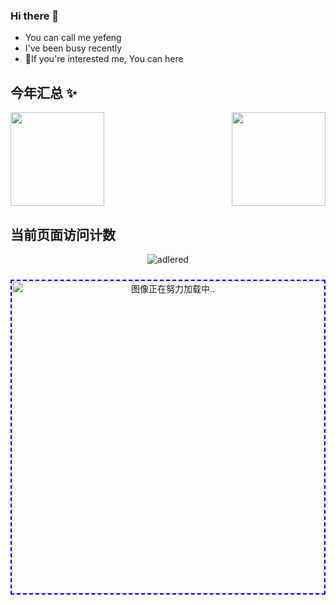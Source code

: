 
### Hi there 👋
- You can call me yefeng
- I've been busy recently
- 💬If you're interested me, You can here

## 今年汇总 ✨
<div>
 <img align="" height="150px" src="https://github-readme-stats.vercel.app/api?username=lengyingmofeng&hide_title=true&show_icons=false&include_all_commits=true&line_height=21&bg_color=0000&text_color=8A919F&locale=cn" /> <img align="right" height="150px" src="https://github-readme-stats.vercel.app/api/top-langs/?username=lengyingmofeng&hide_title=true&hide=html&layout=compact&bg_color=0000&text_color=8A919F&locale=cn" />
</div>

## 当前页面访问计数

<div align="center">
 
 ![adlered](https://count.getloli.com/get/@lengyingmofeng)
 
</div>
<div align="center">
 <img  src="https://raw.githubusercontent.com/lengyingmofeng/imgs/main/imgs/pc.gif" alt="图像正在努力加载中.." style="width: 500px; height: 500px; display: init-block ;margin:10px auto;border:2px dashed blue;"/>
</div>

